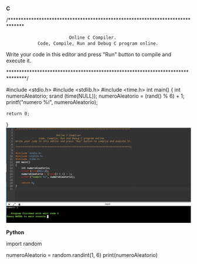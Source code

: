 **C**

/******************************************************************************

                            Online C Compiler.
                Code, Compile, Run and Debug C program online.
Write your code in this editor and press "Run" button to compile and execute it.

*******************************************************************************/

#include <stdio.h>
#include <stdlib.h>
#include <time.h>
int main()
{
    int numeroAleatorio;
    srand (time(NULL));
    numeroAleatorio = (rand() % 6) + 1;
    printf("numero %i", numeroAleatorio);

    return 0;
}
![](C.jpg)


**Python**

import random

numeroAleatorio = random.randint(1, 6)
print(numeroAleatorio)

